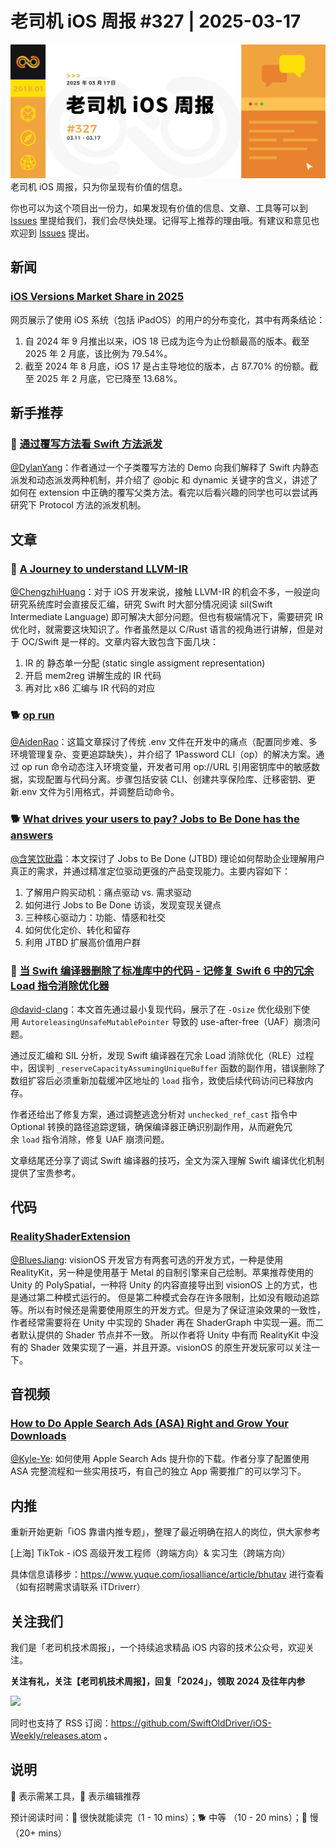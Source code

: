 # 老司机 iOS 周报 #327 | 2025-03-17

![ios-weekly](https://github.com/SwiftOldDriver/iOS-Weekly/blob/master/assets/weekly-header/327.jpg?raw=true)
老司机 iOS 周报，只为你呈现有价值的信息。

你也可以为这个项目出一份力，如果发现有价值的信息、文章、工具等可以到 [Issues](https://github.com/SwiftOldDriver/iOS-Weekly/issues) 里提给我们，我们会尽快处理。记得写上推荐的理由哦。有建议和意见也欢迎到 [Issues](https://github.com/SwiftOldDriver/iOS-Weekly/issues) 提出。

## 新闻

### [iOS Versions Market Share in 2025](https://telemetrydeck.com/survey/apple/iOS/majorSystemVersions/)

网页展示了使用 iOS 系统（包括 iPadOS）的用户的分布变化，其中有两条结论：

1. 自 2024 年 9 月推出以来，iOS 18 已成为迄今为止份额最高的版本。截至 2025 年 2 月底，该比例为 79.54%。
2. 截至 2024 年 8 月底，iOS 17 是占主导地位的版本，占 87.70% 的份额。截至 2025 年 2 月底，它已降至 13.68%。

## 新手推荐

### 🐎 [通过覆写方法看 Swift 方法派发](https://blog.rakuyoo.top/swift-method-dispatch-via-overriding/)

[@DylanYang](https://github.com/Dylan19Yang)：作者通过一个子类覆写方法的 Demo 向我们解释了 Swift 内静态派发和动态派发两种机制，并介绍了 @objc 和 dynamic 关键字的含义，讲述了如何在 extension 中正确的覆写父类方法。看完以后看兴趣的同学也可以尝试再研究下 Protocol 方法的派发机制。

## 文章

### 🐢 [A Journey to understand LLVM-IR](https://un-devs.github.io/low-level-exploration/journey-to-understanding-llvm-ir/)

[@ChengzhiHuang](https://github.com/ChengzhiHuang)：对于 iOS 开发来说，接触 LLVM-IR 的机会不多，一般逆向研究系统库时会直接反汇编，研究 Swift 时大部分情况阅读 sil(Swift Intermediate Language) 即可解决大部分问题。但也有极端情况下，需要研究 IR 优化时，就需要这块知识了。作者虽然是以 C/Rust 语言的视角进行讲解，但是对于 OC/Swift 是一样的。文章内容大致包含下面几块：

1. IR 的 静态单一分配 (static single assigment representation)
2. 开启 mem2reg 讲解生成的 IR 代码
3. 再对比 x86 汇编与 IR 代码的对应

### 🐕 [op run](https://nshipster.com/1password-cli/)

[@AidenRao](https://weibo.com/AidenRao)：这篇文章探讨了传统 .env 文件在开发中的痛点（配置同步难、多环境管理复杂、变更追踪缺失），并介绍了 1Password CLI（op）的解决方案。通过 op run 命令动态注入环境变量，开发者可用 op://URL 引用密钥库中的敏感数据，实现配置与代码分离。步骤包括安装 CLI、创建共享保险库、迁移密钥、更新.env 文件为引用格式，并调整启动命令。

### 🐕 [What drives your users to pay? Jobs to Be Done has the answers](https://www.revenuecat.com/blog/growth/what-drives-users-to-pay-jobs-to-be-done/)

[@含笑饮砒霜](https://weibo.com/chinafishnews/)：本文探讨了 Jobs to Be Done (JTBD) 理论如何帮助企业理解用户真正的需求，并通过精准定位驱动更强的产品变现能力。主要内容如下：

1. 了解用户购买动机：痛点驱动 vs. 需求驱动
2. 如何进行 Jobs to Be Done 访谈，发现变现关键点
3. 三种核心驱动力：功能、情感和社交
4. 如何优化定价、转化和留存
5. 利用 JTBD 扩展高价值用户群

### 🐢 [当 Swift 编译器删除了标准库中的代码 - 记修复 Swift 6 中的冗余 Load 指令消除优化器](https://mp.weixin.qq.com/s/MLYm8S8vMeI9y06SgAGfFw)

[@david-clang](https://github.com/david-clang)：本文首先通过最小复现代码，展示了在 `-Osize` 优化级别下使用 `AutoreleasingUnsafeMutablePointer` 导致的 use-after-free（UAF）崩溃问题。

通过反汇编和 SIL 分析，发现 Swift 编译器在冗余 Load 消除优化（RLE）过程中，因误判 `_reserveCapacityAssumingUniqueBuffer` 函数的副作用，错误删除了数组扩容后必须重新加载缓冲区地址的 `load` 指令，致使后续代码访问已释放内存。

作者还给出了修复方案，通过调整逃逸分析对 `unchecked_ref_cast` 指令中 Optional 转换的路径追踪逻辑，确保编译器正确识别副作用，从而避免冗余 `load` 指令消除，修复 UAF 崩溃问题。

文章结尾还分享了调试 Swift 编译器的技巧，全文为深入理解 Swift 编译优化机制提供了宝贵参考。

## 代码

### [RealityShaderExtension](https://github.com/XanderXu/RealityShaderExtension)

[@BluesJiang](https://github.com/BluesJiang): visionOS 开发官方有两套可选的开发方式，一种是使用 RealityKit，另一种是使用基于 Metal 的自制引擎来自己绘制。苹果推荐使用的 Unity 的 PolySpatial，一种将 Unity 的内容直接导出到 visionOS 上的方式，也是通过第二种模式运行的。
但是第二种模式会存在许多限制，比如没有眼动追踪等。所以有时候还是需要使用原生的开发方式。但是为了保证渲染效果的一致性，作者经常需要将在 Unity 中实现的 Shader 再在 ShaderGraph 中实现一遍。而二者默认提供的 Shader 节点并不一致。
所以作者将 Unity 中有而 RealityKit 中没有的 Shader 效果实现了一遍，并且开源。visionOS 的原生开发玩家可以关注一下。

## 音视频

### [How to Do Apple Search Ads (ASA) Right and Grow Your Downloads](https://www.youtube.com/watch?v=W6_bN3AZo_s)

[@Kyle-Ye](https://github.com/Kyle-Ye): 如何使用 Apple Search Ads 提升你的下载。作者分享了配置使用 ASA 完整流程和一些实用技巧，有自己的独立 App 需要推广的可以学习下。

## 内推

重新开始更新「iOS 靠谱内推专题」，整理了最近明确在招人的岗位，供大家参考

[上海] TikTok - iOS 高级开发工程师（跨端方向）& 实习生（跨端方向）

具体信息请移步：https://www.yuque.com/iosalliance/article/bhutav 进行查看（如有招聘需求请联系 iTDriverr）

## 关注我们

我们是「老司机技术周报」，一个持续追求精品 iOS 内容的技术公众号，欢迎关注。

**关注有礼，关注【老司机技术周报】，回复「2024」，领取 2024 及往年内参**

![](https://github.com/SwiftOldDriver/iOS-Weekly/blob/master/assets/qrcode_for_wechat.jpg?raw=true)

同时也支持了 RSS 订阅：https://github.com/SwiftOldDriver/iOS-Weekly/releases.atom 。

## 说明

🚧 表示需某工具，🌟 表示编辑推荐

预计阅读时间：🐎 很快就能读完（1 - 10 mins）；🐕 中等 （10 - 20 mins）；🐢 慢（20+ mins）
